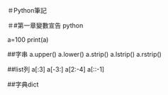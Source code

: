 ＃Python筆記

＃#第一章變數宣告
python


a=100
print(a)

##字串
a.upper()
a.lower()
a.strip() 
a.lstrip() 
a.rstrip()

##list列
a[:3]
a[-3:]
a[2:-4]
a[::-1]

##字典dict
